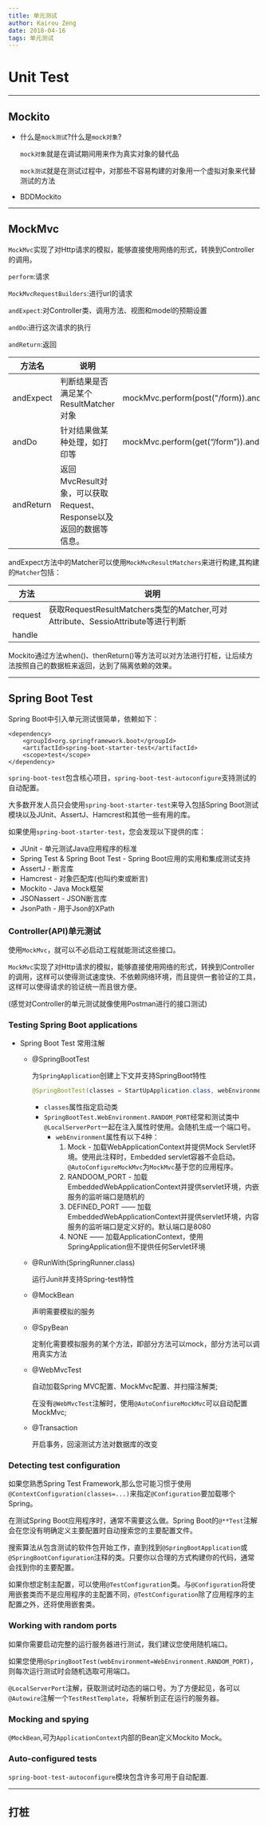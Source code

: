 ```yaml
---
title: 单元测试
author: Kairou Zeng
date: 2018-04-16
tags: 单元测试
---
```


# Unit Test

----
## Mockito

- 什么是`mock测试`?什么是`mock对象`?

  `mock对象`就是在调试期间用来作为真实对象的替代品
  
  `mock测试`就是在测试过程中，对那些不容易构建的对象用一个虚拟对象来代替测试的方法
- BDDMockito

----
## MockMvc

`MockMvc`实现了对Http请求的模拟，能够直接使用网络的形式，转换到Controller的调用。

`perform`:请求

`MockMvcRequestBuilders`:进行url的请求

`andExpect`:对Controller类、调用方法、视图和model的预期设置

`andDo`:进行这次请求的执行

`andReturn`:返回

| 方法名 | 说明 | 使用 |
| --- | --- | --- |
| andExpect | 判断结果是否满足某个ResultMatcher对象 | mockMvc.perform(post("/form)).andExpect(statue().isOk()).andExpect((redirectedUrl(“/person/1”)) |
| andDo | 针对结果做某种处理，如打印等 | mockMvc.perform(get(“/form”)).andDo(print()) |
| andReturn | 返回MvcResult对象，可以获取Request、Response以及返回的数据等信息。 | |

andExpect方法中的Matcher可以使用`MockMvcResultMatchers`来进行构建,其构建的`Matcher`包括：

| 方法 | 说明 | 
| --- | --- |
| request | 获取RequestResultMatchers类型的Matcher,可对Attribute、SessioAttribute等进行判断 | 
| handle |


Mockito通过方法when()、thenReturn()等方法可以对方法进行打桩，让后续方法按照自己的数据桩来返回，达到了隔离依赖的效果。

----
## Spring Boot Test

Spring Boot中引入单元测试很简单，依赖如下：
```maven
<dependency>
    <groupId>org.springframework.boot</groupId>
    <artifactId>spring-boot-starter-test</artifactId>
    <scope>test</scope>
</dependency>
```

`spring-boot-test`包含核心项目，`spring-boot-test-autoconfigure`支持测试的自动配置。

大多数开发人员只会使用`spring-boot-starter-test`来导入包括Spring Boot测试模块以及JUnit、AssertJ、Hamcrest和其他一些有用的库。

如果使用`spring-boot-starter-test`，您会发现以下提供的库：
- JUnit - 单元测试Java应用程序的标准
- Spring Test & Spring Boot Test - Spring Boot应用的实用和集成测试支持
- AssertJ - 断言库
- Hamcrest - 对象匹配库(也叫约束或断言)
- Mockito - Java Mock框架
- JSONassert - JSON断言库
- JsonPath - 用于Json的XPath

### Controller(API)单元测试

使用`MockMvc`，就可以不必启动工程就能测试这些接口。

`MockMvc`实现了对Http请求的模拟，能够直接使用网络的形式，转换到Controller的调用，这样可以使得测试速度快、不依赖网络环境，而且提供一套验证的工具，这样可以使得请求的验证统一而且很方便。

(感觉对Controller的单元测试就像使用Postman进行的接口测试)

### Testing Spring Boot applications

- Spring Boot Test 常用注解

  - @SpringBootTest

    为`SpringApplication`创建上下文并支持SpringBoot特性
    ```java
    @SpringBootTest(classes = StartUpApplication.class, webEnvironment = SpringBootTest.WebEnvironment.RANDOM_PORT)
    ```
    - `classes`属性指定启动类
    - `SpringBootTest.WebEnvironment.RANDOM_PORT`经常和测试类中`@LocalServerPort`一起在注入属性时使用。会随机生成一个端口号。
      - `webEnvironment`属性有以下4种：
        1. Mock - 加载WebApplicationContext并提供Mock Servlet环境。使用此注释时，Embedded servlet容器不会启动。`@AutoConfigureMockMvc`为`MockMvc`基于您的应用程序。
        2. RANDOOM_PORT - 加载EmbeddedWebApplicationContext并提供servlet环境，内嵌服务的监听端口是随机的
        3. DEFINED_PORT —— 加载EmbeddedWebApplicationContext并提供servlet环境，内容服务的监听端口是定义好的。默认端口是8080
        4. NONE —— 加载ApplicationContext，使用SpringApplication但不提供任何Servlet环境

  - @RunWith(SpringRunner.class)
    
    运行Junit并支持Spring-test特性

  - @MockBean

    声明需要模拟的服务

  - @SpyBean 

    定制化需要模拟服务的某个方法，即部分方法可以mock，部分方法可以调用真实方法

  - @WebMvcTest

    自动加载Spring MVC配置、MockMvc配置、并扫描注解类;
    
    在没有`@WebMvcTest`注解时，使用`@AutoConfiureMockMvc`可以自动配置MockMvc;

  - @Transaction

    开启事务，回滚测试方法对数据库的改变

### Detecting test configuration

如果您熟悉Spring Test Framework,那么您可能习惯于使用`@ContextConfiguration(classes=...)`来指定`@Configuration`要加载哪个Spring。

在测试Spring Boot应用程序时，通常不需要这么做。Spring Boot的`@**Test`注解会在您没有明确定义主要配置时自动搜索您的主要配置文件。

搜索算法从包含测试的软件包开始工作，直到找到`@SpringBootApplication`或`@SpringBootConfiguration`注释的类。只要你以合理的方式构建你的代码，通常会找到你的主要配置。

如果你想定制主配置，可以使用`@TestConfiguration`类。与`@Configuration`将使用嵌套类而不是应用程序的主配置不同，`@TestConfiguration`除了应用程序的主配置之外，还将使用嵌套类。

### Working with random ports

如果你需要启动完整的运行服务器进行测试，我们建议您使用随机端口。

如果您使用`@SpringBootTest(webEnvironment=WebEnvironment.RANDOM_PORT)`，则每次运行测试时会随机选取可用端口。

`@LocalServerPort`注解，获取测试时动态的端口号。为了方便起见，各可以`@Autowire`注解一个`TestRestTemplate`，将解析到正在运行的服务器。

### Mocking and spying 

`@MockBean`,可为`ApplicationContext`内部的Bean定义Mockito Mock。

### Auto-configured tests

`spring-boot-test-autoconfigure`模块包含许多可用于自动配置.

----

## 打桩


